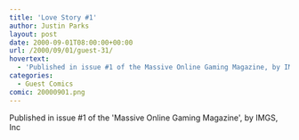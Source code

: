 ```yaml
---
title: 'Love Story #1'
author: Justin Parks
layout: post
date: 2000-09-01T08:00:00+00:00
url: /2000/09/01/guest-31/
hovertext:
  - 'Published in issue #1 of the Massive Online Gaming Magazine, by IMGS, Inc'
categories:
  - Guest Comics
comic: 20000901.png
---
```

Published in issue #1 of the 'Massive Online Gaming Magazine', by IMGS, Inc